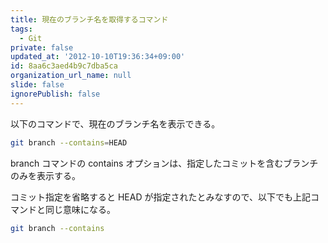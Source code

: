 ```yaml
---
title: 現在のブランチ名を取得するコマンド
tags:
  - Git
private: false
updated_at: '2012-10-10T19:36:34+09:00'
id: 8aa6c3aed4b9c7dba5ca
organization_url_name: null
slide: false
ignorePublish: false
---
```


以下のコマンドで、現在のブランチ名を表示できる。

```sh
git branch --contains=HEAD
```

branch コマンドの contains オプションは、指定したコミットを含むブランチのみを表示する。

コミット指定を省略すると HEAD が指定されたとみなすので、以下でも上記コマンドと同じ意味になる。

```sh
git branch --contains
```
